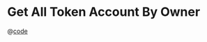# Get All Token Account By Owner

@[code](@/advanced/token/get-all-token-account-by-owner/main.en.ts)
